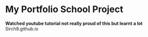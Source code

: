 # My Portfolio School Project
**Watched youtube tutorial not really proud of this but learnt a lot**
<br>
Sirch9.github.io
